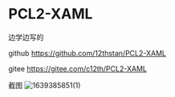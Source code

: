 # PCL2-XAML

边学边写的

github https://github.com/12thstan/PCL2-XAML

gitee  https://gitee.com/c12th/PCL2-XAML


截图
![1639385851(1)](https://user-images.githubusercontent.com/77578398/145781914-c5f9f022-f497-4fae-a28a-17e662df3098.png)
